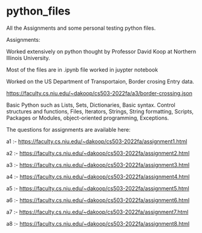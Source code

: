 # python_files

All the Assignments and some personal testing python files.

Assignments:

Worked extensively on python thought by Professor David Koop at Northern Illinois University.

Most of the files are in .ipynb file worked in juypter notebook

Worked on the US Department of Transportaion, Border crosing Entry data.

https://faculty.cs.niu.edu/~dakoop/cs503-2022fa/a3/border-crossing.json

Basic Python such as Lists, Sets, Dictionaries, Basic syntax. Control structures and functions, Files, Iterators, Strings, String formatting, Scripts, Packages or Modules, object-oriented programming, Exceptions.

The questions for assignments are available here:

a1 :- https://faculty.cs.niu.edu/~dakoop/cs503-2022fa/assignment1.html

a2 :- https://faculty.cs.niu.edu/~dakoop/cs503-2022fa/assignment2.html

a3 :- https://faculty.cs.niu.edu/~dakoop/cs503-2022fa/assignment3.html

a4 :- https://faculty.cs.niu.edu/~dakoop/cs503-2022fa/assignment4.html

a5 :- https://faculty.cs.niu.edu/~dakoop/cs503-2022fa/assignment5.html

a6 :- https://faculty.cs.niu.edu/~dakoop/cs503-2022fa/assignment6.html

a7 :- https://faculty.cs.niu.edu/~dakoop/cs503-2022fa/assignment7.html

a8 :- https://faculty.cs.niu.edu/~dakoop/cs503-2022fa/assignment8.html 

